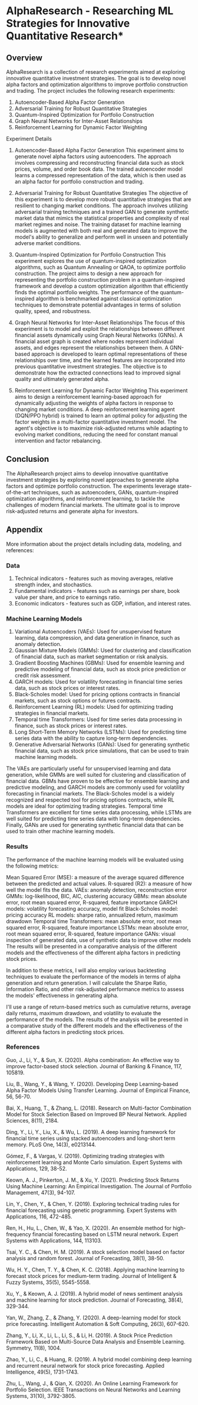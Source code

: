 # AlphaResearch - Researching ML Strategies for Innovative Quantitative Research*

## Overview
AlphaResearch is a collection of research experiments aimed at exploring innovative quantitative investment strategies. The goal is to develop novel alpha factors and optimization algorithms to improve portfolio construction and trading. The project includes the following research experiments:
1. Autoencoder-Based Alpha Factor Generation
2. Adversarial Training for Robust Quantitative Strategies
3. Quantum-Inspired Optimization for Portfolio Construction
4. Graph Neural Networks for Inter-Asset Relationships
5. Reinforcement Learning for Dynamic Factor Weighting

Experiment Details

1. Autoencoder-Based Alpha Factor Generation
This experiment aims to generate novel alpha factors using autoencoders. The approach involves compressing and reconstructing financial data such as stock prices, volume, and order book data. The trained autoencoder model learns a compressed representation of the data, which is then used as an alpha factor for portfolio construction and trading.

2. Adversarial Training for Robust Quantitative Strategies
The objective of this experiment is to develop more robust quantitative strategies that are resilient to changing market conditions. The approach involves utilizing adversarial training techniques and a trained GAN to generate synthetic market data that mimics the statistical properties and complexity of real market regimes and noise. The training dataset for machine learning models is augmented with both real and generated data to improve the model's ability to generalize and perform well in unseen and potentially adverse market conditions.

3. Quantum-Inspired Optimization for Portfolio Construction
This experiment explores the use of quantum-inspired optimization algorithms, such as Quantum Annealing or QAOA, to optimize portfolio construction. The project aims to design a new approach for representing the portfolio construction problem in a quantum-inspired framework and develop a custom optimization algorithm that efficiently finds the optimal portfolio weights. The performance of the quantum-inspired algorithm is benchmarked against classical optimization techniques to demonstrate potential advantages in terms of solution quality, speed, and robustness.

4. Graph Neural Networks for Inter-Asset Relationships
The focus of this experiment is to model and exploit the relationships between different financial assets dynamically using Graph Neural Networks (GNNs). A financial asset graph is created where nodes represent individual assets, and edges represent the relationships between them. A GNN-based approach is developed to learn optimal representations of these relationships over time, and the learned features are incorporated into previous quantitative investment strategies. The objective is to demonstrate how the extracted connections lead to improved signal quality and ultimately generated alpha.

5. Reinforcement Learning for Dynamic Factor Weighting
This experiment aims to design a reinforcement learning-based approach for dynamically adjusting the weights of alpha factors in response to changing market conditions. A deep reinforcement learning agent (DQN/PPO hybrid) is trained to learn an optimal policy for adjusting the factor weights in a multi-factor quantitative investment model. The agent's objective is to maximize risk-adjusted returns while adapting to evolving market conditions, reducing the need for constant manual intervention and factor rebalancing.

## Conclusion
The AlphaResearch project aims to develop innovative quantitative investment strategies by exploring novel approaches to generate alpha factors and optimize portfolio construction. The experiments leverage state-of-the-art techniques, such as autoencoders, GANs, quantum-inspired optimization algorithms, and reinforcement learning, to tackle the challenges of modern financial markets. The ultimate goal is to improve risk-adjusted returns and generate alpha for investors.

## Appendix 
More information about the project details including data, modeling, and references: 

### Data 
1. Technical indicators - features such as moving averages, relative strength index, and stochastics.
2. Fundamental indicators - features such as earnings per share, book value per share, and price to earnings ratio.
3. Economic indicators - features such as GDP, inflation, and interest rates.

### Machine Learning Models
1. Variational Autoencoders (VAEs): Used for unsupervised feature learning, data compression, and data generation in finance, such as anomaly detection.
2. Gaussian Mixture Models (GMMs): Used for clustering and classification of financial data, such as market segmentation or risk analysis.
3. Gradient Boosting Machines (GBMs): Used for ensemble learning and predictive modeling of financial data, such as stock price prediction or credit risk assessment.
4. GARCH models: Used for volatility forecasting in financial time series data, such as stock prices or interest rates.
5. Black-Scholes model: Used for pricing options contracts in financial markets, such as stock options or futures contracts.
6. Reinforcement Learning (RL) models: Used for optimizing trading strategies in financial markets.
7. Temporal time Transformers: Used for time series data processing in finance, such as stock prices or interest rates.
8. Long Short-Term Memory Networks (LSTMs): Used for predicting time series data with the ability to capture long-term dependencies.
9. Generative Adversarial Networks (GANs): Used for generating synthetic financial data, such as stock price simulations, that can be used to train machine learning models.

The VAEs are particularly useful for unsupervised learning and data generation, while GMMs are well suited for clustering and classification of financial data. GBMs have proven to be effective for ensemble learning and predictive modeling, and GARCH models are commonly used for volatility forecasting in financial markets. The Black-Scholes model is a widely recognized and respected tool for pricing options contracts, while RL models are ideal for optimizing trading strategies. Temporal time Transformers are excellent for time series data processing, while LSTMs are well suited for predicting time series data with long-term dependencies. Finally, GANs are used for generating synthetic financial data that can be used to train other machine learning models.


### Results
The performance of the machine learning models will be evaluated using the following metrics:

Mean Squared Error (MSE): a measure of the average squared difference between the predicted and actual values.
R-squared (R2):  a measure of how well the model fits the data.
VAEs: anomaly detection, reconstruction error
GMMs: log-likelihood, BIC, AIC, clustering accuracy
GBMs: mean absolute error, root mean squared error, R-squared, feature importance
GARCH models: volatility forecasting accuracy, model fit
Black-Scholes model: pricing accuracy
RL models: sharpe ratio, annualized return, maximum drawdown
Temporal time Transformers: mean absolute error, root mean squared error, R-squared, feature importance
LSTMs: mean absolute error, root mean squared error, R-squared, feature importance
GANs: visual inspection of generated data, use of synthetic data to improve other models
The results will be presented in a comparative analysis of the different models and the effectiveness of the different alpha factors in predicting stock prices.

In addition to these metrics, I will also employ various backtesting techniques to evaluate the performance of the models in terms of alpha generation and return generation. I will calculate the Sharpe Ratio, Information Ratio, and other risk-adjusted performance metrics to assess the models' effectiveness in generating alpha.

I'll use a range of return-based metrics such as cumulative returns, average daily returns, maximum drawdown, and volatility to evaluate the performance of the models. The results of the analysis will be presented in a comparative study of the different models and the effectiveness of the different alpha factors in predicting stock prices.

### References 
Guo, J., Li, Y., & Sun, X. (2020). Alpha combination: An effective way to improve factor-based stock selection. Journal of Banking & Finance, 117, 105819.

Liu, B., Wang, Y., & Wang, Y. (2020). Developing Deep Learning-based Alpha Factor Models Using Transfer Learning. Journal of Empirical Finance, 56, 56-70.

Bai, X., Huang, T., & Zhang, L. (2018). Research on Multi-factor Combination Model for Stock Selection Based on Improved BP Neural Network. Applied Sciences, 8(11), 2184.

Ding, Y., Li, Y., Liu, X., & Wu, L. (2019). A deep learning framework for financial time series using stacked autoencoders and long-short term memory. PLoS One, 14(3), e0213144.

Gómez, F., & Vargas, V. (2019). Optimizing trading strategies with reinforcement learning and Monte Carlo simulation. Expert Systems with Applications, 129, 38-52.

Keown, A. J., Pinkerton, J. M., & Xu, Y. (2021). Predicting Stock Returns Using Machine Learning: An Empirical Investigation. The Journal of Portfolio Management, 47(3), 94-107.

Lin, Y., Chen, Y., & Chen, Y. (2019). Exploring technical trading rules for financial forecasting using genetic programming. Expert Systems with Applications, 116, 472-485.

Ren, H., Hu, L., Chen, W., & Yao, X. (2020). An ensemble method for high-frequency financial forecasting based on LSTM neural network. Expert Systems with Applications, 144, 113103.

Tsai, Y. C., & Chen, H. M. (2019). A stock selection model based on factor analysis and random forest. Journal of Forecasting, 38(1), 38-50.

Wu, H. Y., Chen, T. Y., & Chen, K. C. (2018). Applying machine learning to forecast stock prices for medium-term trading. Journal of Intelligent & Fuzzy Systems, 35(5), 5545-5558.

Xu, Y., & Keown, A. J. (2019). A hybrid model of news sentiment analysis and machine learning for stock prediction. Journal of Forecasting, 38(4), 329-344.

Yan, W., Zhang, Z., & Zhang, Y. (2020). A deep-learning model for stock price forecasting. Intelligent Automation & Soft Computing, 26(3), 607-620.

Zhang, Y., Li, X., Li, L., Li, S., & Li, H. (2019). A Stock Price Prediction Framework Based on Multi-Source Data Analysis and Ensemble Learning. Symmetry, 11(8), 1004.

Zhao, Y., Li, C., & Huang, R. (2019). A hybrid model combining deep learning and recurrent neural network for stock price forecasting. Applied Intelligence, 49(5), 1731-1743.

Zhu, L., Wang, J., & Qian, X. (2020). An Online Learning Framework for Portfolio Selection. IEEE Transactions on Neural Networks and Learning Systems, 31(10), 3792-3805.